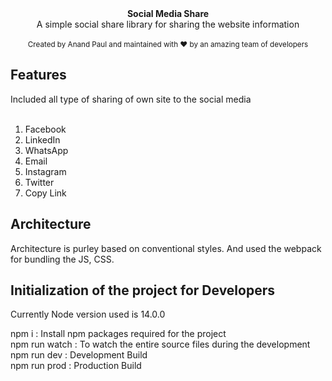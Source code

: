 
<div align="center"><strong>Social Media Share</strong></div>
<div align="center">A simple social share library for sharing the website information</div>
<br />
<div align="center">
  <sub>Created by Anand Paul and maintained with ❤️ by an amazing team of developers</sub>
</div>

## Features

Included all type of sharing of own site to the social media<br /><br />
1. Facebook<br />
2. LinkedIn<br />
3. WhatsApp<br />
4. Email<br />
5. Instagram<br />
6. Twitter<br />
7. Copy Link

## Architecture 

Architecture is purley based on conventional styles. And used the webpack for bundling the JS, CSS.

## Initialization of the project for Developers

Currently Node version used is 14.0.0

npm i : Install npm packages required for the project<br />
npm run watch : To watch the entire source files during the development<br />
npm run dev : Development Build<br />
npm run prod : Production Build